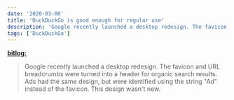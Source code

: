 ```yaml
---
date: '2020-03-06'
title: 'DuckDuckGo is good enough for regular use'
description: 'Google recently launched a desktop redesign. The favicon and URL breadcrumbs were turned into a header for organic search results.'
tags: ['DuckDuckGo']
---
```


**[bitlog:](https://www.bitlog.com/2020/03/06/duckduckgo-is-good-enough-for-regular-use/)**

> Google recently launched a desktop redesign. The favicon and URL breadcrumbs were turned into a header for organic search results. Ads had the same design, but were identified using the string "Ad" instead of the favicon. This design wasn't new.<!-- excerpt -->
